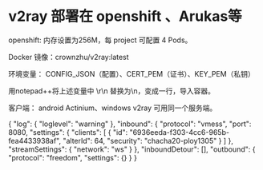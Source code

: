 
# v2ray 部署在 openshift 、Arukas等
openshift: 内存设置为256M，每 project 可配置 4 Pods。

Docker 镜像：crownzhu/v2ray:latest

环境变量： CONFIG_JSON（配置）、CERT_PEM（证书）、KEY_PEM（私钥）

用notepad++将上述变量中 \r\n 替换为\\n，变成一行，导入容器。

客户端： android Actinium、windows v2ray 可用同一个服务端。



{
  "log": {
    "loglevel": "warning"
  },
  "inbound": {
    "protocol": "vmess",
    "port": 8080,
    "settings": {
      "clients": [
        {
          "id": "6936eeda-f303-4cc6-965b-fea4433938af",
          "alterId": 64,
          "security": "chacha20-ploy1305"
        }
      ]
    },
    "streamSettings": {
      "network": "ws"
    }
  },
  "inboundDetour": [],
  "outbound": {
    "protocol": "freedom",
   "settings": {}
  }
}
